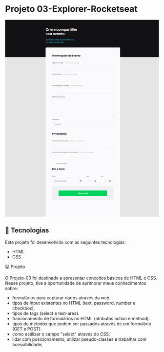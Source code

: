 # Projeto 03-Explorer-Rocketseat

![Captura de Tela do Projeto](./.github/preview.png)


## 🚀 Tecnologias

Este projeto foi desenvolvido com as seguintes tecnologias:
- HTML
- CSS

💻 Projeto

O Projeto-03 foi destinado a apresentar conceitos básicos de HTML e CSS. Nesse projeto, tive a oportunidade de aprimorar meus conhecimentos sobre:

- formulários para capturar dados através da web.
- tipos de input existentes no HTML (text, password, number e checkbox).
- tipos de tags (select e text-area).
- funcionamento de formulários no HTML (atributos action e method).
- tipos de métodos que podem ser passados através de um formulário (GET e POST).
- como estilizar o campo "select" através do CSS;
- lidar com posicionamento, utilizar pseudo-classes e trabalhar com acessibilidade;